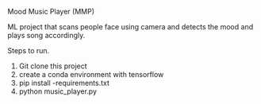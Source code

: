 Mood Music Player (MMP)

ML project that scans people face using camera and detects the mood and plays song accordingly.

Steps to run.
1. Git clone this project
2. create a conda environment with tensorflow
3. pip install -requirements.txt
4. python music_player.py
